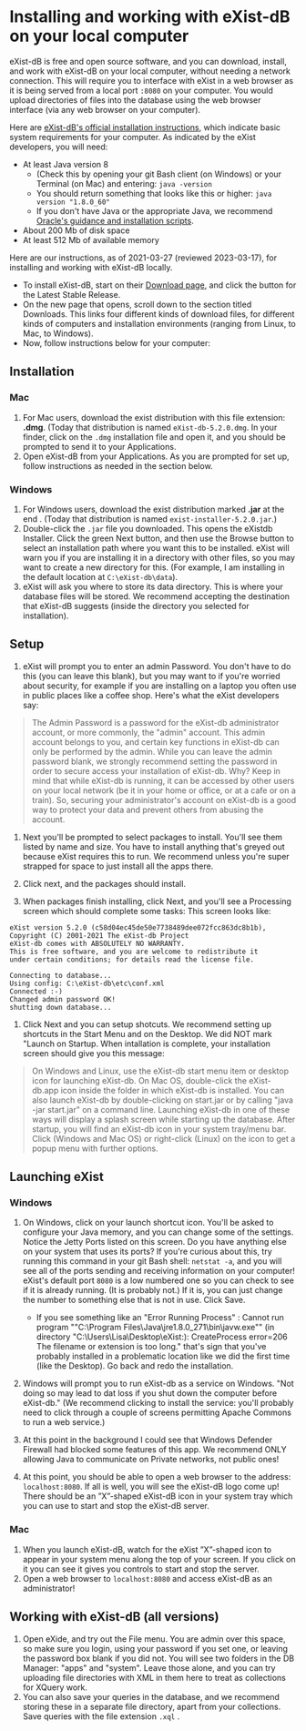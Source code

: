 # Installing and working with eXist-dB on your local computer

eXist-dB is free and open source software, and you can download, install, and work with eXist-dB on your local computer, without needing a network connection. This will require you to interface with eXist in a web browser as it is being served from a local port `:8080` on your computer. You would upload directories of files into the database using the web browser interface (via any web browser on your computer).  

Here are [eXist-dB's official installation instructions](https://exist-db.org/exist/apps/doc/basic-installation), which indicate basic system requirements for your computer. As indicated by the eXist developers, you will need:
* At least Java version 8 
    * (Check this by opening your git Bash client (on Windows) or your Terminal (on Mac) and entering: `java -version`
    * You should return something that looks like this or higher: `java version "1.8.0_60"`
    * If you don't have Java or the appropriate Java, we recommend [Oracle's guidance and installation scripts](https://www.java.com/en/download/help/index_installing.html).
* About 200 Mb of disk space
* At least 512 Mb of available memory

Here are our instructions, as of 2021-03-27 (reviewed 2023-03-17), for installing and working with eXist-dB locally. 

* To install eXist-dB, start on their [Download page](http://exist-db.org/exist/apps/homepage/index.html), and click the button for the Latest Stable Release.
* On the new page that opens, scroll down to the section titled Downloads. This links four different kinds of download files, for different kinds of computers and installation environments (ranging from Linux, to Mac, to Windows).  
* Now, follow instructions below for your computer:

## Installation

### Mac
1. For Mac users, download the exist distribution with this file extension: **.dmg**. (Today that distribution is named `eXist-db-5.2.0.dmg`. In your finder, click on the `.dmg` installation file and open it, and you should be prompted to send it to your Applications. 
1. Open eXist-dB from your Applications. As you are prompted for set up, follow instructions as needed in the section below. 

### Windows
1. For Windows users, download the exist distribution marked **.jar** at the end .  (Today that distribution is named `exist-installer-5.2.0.jar`.)
1.  Double-click the `.jar` file you downloaded.  This opens the eXistdb Installer. Click the green Next button, and then use the Browse button to select an installation path where you want this to be installed. eXist will warn you if you are installing it in a directory with other files, so you may want to create a new directory for this. (For example, I am installing in the default location at `C:\eXist-db\data`).
1. eXist will ask you where to store its data directory. This is where your database files will be stored. We recommend accepting the destination that eXist-dB suggests (inside the directory you selected for installation). 

## Setup
1. eXist will prompt you to enter an admin Password. You don't have to do this (you can leave this blank), but you may want to if you're worried about security, for example if you are installing on a laptop you often use in public places like a coffee shop. Here's what the eXist developers say:


>The Admin Password is a password for the eXist-db administrator account, or more commonly, the "admin" account. 
This admin account belongs to you, and certain key functions in eXist-db can only be performed by the admin. 
While you can leave the admin password blank, we strongly recommend setting the password in order to secure access your installation of eXist-db. Why? Keep in mind that while eXist-db is running, it can be accessed by other users on your local network (be it in your home or office, or at a cafe or on a train). So, securing your administrator's account on eXist-db is a good way to protect your data and prevent others from abusing the account.


1. Next you'll be prompted to select packages to install. You'll see them listed by name and size. You have to install anything that's greyed out because eXist requires this to run.  We recommend unless you're super strapped for space to just install all the apps there. 

1. Click next, and  the packages should install. 
1. When packages finish installing, click Next, and you'll see a Processing screen which should complete some tasks:  This screen looks like:
```
eXist version 5.2.0 (c58d04ec45de50e7738489dee072fcc863dc8b1b), Copyright (C) 2001-2021 The eXist-db Project
eXist-db comes with ABSOLUTELY NO WARRANTY.
This is free software, and you are welcome to redistribute it
under certain conditions; for details read the license file.

Connecting to database...
Using config: C:\eXist-db\etc\conf.xml
Connected :-)
Changed admin password OK!
shutting down database...
```

1. Click Next and you can setup shotcuts. We recommend setting up shortcuts in the Start Menu and on the Desktop.  We did NOT mark "Launch on Startup.  When intallation is complete, your installation screen should give you this message: 


>On Windows and Linux, use the eXist-db start menu item or desktop icon for launching eXist-db. On Mac OS, double-click the eXist-db.app icon inside the folder in which eXist-db is installed.
>You can also launch eXist-db by double-clicking on start.jar or by calling "java -jar start.jar" on a command line.
>Launching eXist-db in one of these ways will display a splash screen while starting up the database. After startup, you will find an eXist-db icon in your system tray/menu bar. Click (Windows and Mac OS) or right-click (Linux) on the icon to get a popup menu with further options.

## Launching eXist

### Windows
1. On Windows, click on your launch shortcut icon. You'll be asked to configure your Java memory, and you can change some of the settings. Notice the Jetty Ports listed on this screen. Do you have anything else on your system that uses its ports? If you're curious about this, try running this command in your git Bash shell: `netstat -a`, and you will see all of the ports sending and receiving information on your computer! eXist's default port `8080` is a low numbered one so you can check to see if it is already running. (It is probably not.) If it is, you can just change the number to something else that is not in use. Click Save.

     * If you see something like an "Error Running Process" : Cannot run program ""C:\Program Files\Java\jre1.8.0_271\bin\javw.exe"" (in directory "C:\Users\Lisa\Desktop\eXist:): CreateProcess error=206 The filename or extension is too long." that's  sign that you've probably installed in a problematic location like we did the first time (like the Desktop). Go back and redo the installation. 
1. Windows will prompt you to run eXist-db as a service on Windows. "Not doing so may lead to dat loss if you shut down the computer before eXist-db." (We recommend clicking to install the service: you'll probably need to click through a couple of screens permitting Apache Commons to run a web service.) 
1. At this point in the background I could see that Windows Defender Firewall had blocked some features of this app. We recommend ONLY allowing Java to communicate on Private networks, not public ones! 
1. At this point, you should be able to open a web browser to the address: `localhost:8080`. If all is well, you will see the eXist-dB logo come up! There should be an ”X”-shaped eXist-dB icon in your system tray which you can use to start and stop the eXist-dB server.


### Mac
1. When you launch eXist-dB, watch for the eXist ”X”-shaped icon to appear in your system menu along the top of your screen. If you click on it you can see it gives you controls to start and stop the server. 
1. Open a web browser to `localhost:8080` and access eXist-dB as an administrator! 


## Working with eXist-dB (all versions)
1. Open eXide, and try out the File menu. You are admin over this space, so make sure you login, using your password if you set one, or leaving the password box blank if you did not.  You will see two folders in the DB Manager: "apps" and "system". Leave those alone, and you can try uploading file directories with XML in them here to treat as collections for XQuery work.
1. You can also save your queries in the database, and we recommend storing these in a separate file directory, apart from your collections. Save queries with the file extension `.xql` .
